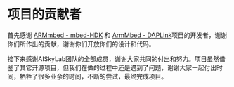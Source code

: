 # 项目的贡献者
首先感谢 [ARMmbed - mbed-HDK](https://github.com/ARMmbed/mbed-HDK) 和 [ArmMbed - DAPLink](https://github.com/ARMmbed/DAPLink)项目的开发者，谢谢你们所作出的贡献，谢谢你们开放你们的设计和代码。

接下来感谢AISkyLab团队的全部成员，谢谢大家共同的付出和努力。项目虽然借鉴了其它开源项目，但我们在做的过程中还是遇到了问题，谢谢大家一起付出时间，牺牲了很多业余的时间，不断的尝试，最终完成项目。
